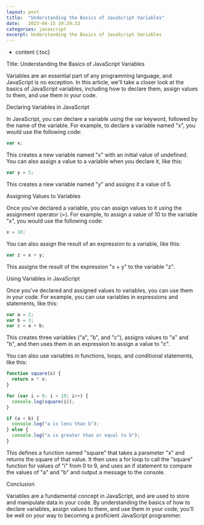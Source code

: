 ```yaml
---
layout: post
title:  "Understanding the Basics of JavaScript Variables"
date:   2023-04-15 19:29:33
categories: javascript
excerpt: Understanding the Basics of JavaScript Variables
---
```


* content
{:toc}

Title: Understanding the Basics of JavaScript Variables

Variables are an essential part of any programming language, and JavaScript is no exception. In this article, we'll take a closer look at the basics of JavaScript variables, including how to declare them, assign values to them, and use them in your code.

Declaring Variables in JavaScript

In JavaScript, you can declare a variable using the var keyword, followed by the name of the variable. For example, to declare a variable named "x", you would use the following code:

```js
var x;
```

This creates a new variable named "x" with an initial value of undefined. You can also assign a value to a variable when you declare it, like this:

```js
var y = 5;
```

This creates a new variable named "y" and assigns it a value of 5.

Assigning Values to Variables

Once you've declared a variable, you can assign values to it using the assignment operator (=). For example, to assign a value of 10 to the variable "x", you would use the following code:

```js
x = 10;
```

You can also assign the result of an expression to a variable, like this:

```js
var z = x + y;
```

This assigns the result of the expression "x + y" to the variable "z".

Using Variables in JavaScript

Once you've declared and assigned values to variables, you can use them in your code. For example, you can use variables in expressions and statements, like this:

```js
var a = 2;
var b = 3;
var c = a + b;
```

This creates three variables ("a", "b", and "c"), assigns values to "a" and "b", and then uses them in an expression to assign a value to "c".

You can also use variables in functions, loops, and conditional statements, like this:

```js
function square(x) {
  return x * x;
}

for (var i = 0; i < 10; i++) {
  console.log(square(i));
}

if (a < b) {
  console.log("a is less than b");
} else {
  console.log("a is greater than or equal to b");
}
```

This defines a function named "square" that takes a parameter "x" and returns the square of that value. It then uses a for loop to call the "square" function for values of "i" from 0 to 9, and uses an if statement to compare the values of "a" and "b" and output a message to the console.

Conclusion

Variables are a fundamental concept in JavaScript, and are used to store and manipulate data in your code. By understanding the basics of how to declare variables, assign values to them, and use them in your code, you'll be well on your way to becoming a proficient JavaScript programmer.
